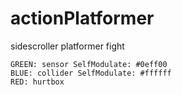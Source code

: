 # actionPlatformer
sidescroller
platformer
fight
```
GREEN: sensor SelfModulate: #0eff00
BLUE: collider SelfModulate: #ffffff
RED: hurtbox
```
